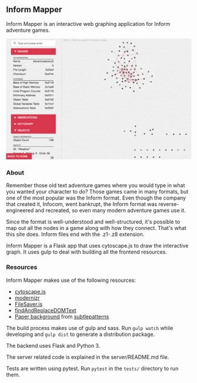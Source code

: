 ## Inform Mapper
Inform Mapper is an interactive web graphing application for Inform adventure games.

![Site screenshot](/promos/promo.png?raw=true "Graph screen")

### About
Remember those old text adventure games where you would type in what you wanted your character to do? Those games came in many formats, but one of the most popular was the Inform format. Even though the company that created it, Infocom, went bankrupt, the Inform format was reverse-engineered and recreated, so even many modern adventure games use it. 
 
Since the format is well-understood and well-structured, it's possible to map out all the nodes in a game along with how they connect. That's what this site does. Inform files end with the .z1-.z8 extension.

Inform Mapper is a Flask app that uses cytoscape.js to draw the interactive graph. It uses gulp to deal with building all the frontend resources.

### Resources
Inform Mapper makes use of the following resources:
* [cytoscape.js](http://js.cytoscape.org/)
* [modernizr](https://modernizr.com/)
* [FileSaver.js](https://github.com/eligrey/FileSaver.js/)
* [findAndReplaceDOMText](https://github.com/padolsey/findAndReplaceDOMText)
* [Paper background](http://timeproduction.ru/) from [subtlepatterns](https://www.toptal.com/designers/subtlepatterns/)

The build process makes use of gulp and sass. Run `gulp watch` while developing and `gulp dist` to generate a distribution package.

The backend uses Flask and Python 3.

The server related code is explained in the server/README.md file.

Tests are written using pytest. Run `pytest` in the `tests/` directory to run them.
